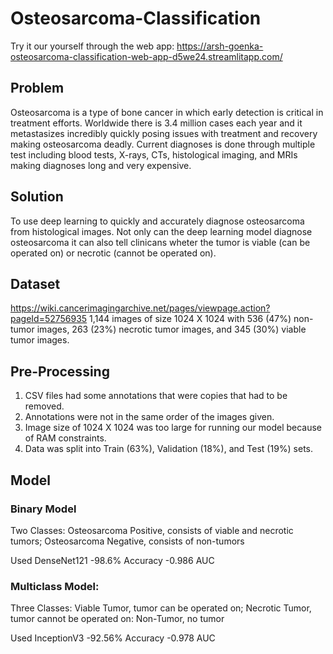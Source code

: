 # Osteosarcoma-Classification
Try it our yourself through the web app: https://arsh-goenka-osteosarcoma-classification-web-app-d5we24.streamlitapp.com/

## Problem
Osteosarcoma is a type of bone cancer in which early detection is critical in treatment efforts. Worldwide there is 3.4 million cases each year and it metastasizes incredibly quickly posing issues with treatment and recovery making osteosarcoma deadly. Current diagnoses is done through multiple test including blood tests, X-rays, CTs, histological imaging, and MRIs making diagnoses long and very expensive.

## Solution
To use deep learning to quickly and accurately diagnose osteosarcoma from histological images. Not only can the deep learning model diagnose osteosarcoma it can also tell clinicans wheter the tumor is viable (can be operated on) or necrotic (cannot be operated on). 

## Dataset
https://wiki.cancerimagingarchive.net/pages/viewpage.action?pageId=52756935
1,144 images of size 1024 X 1024 with 536 (47%) non-tumor images, 263 (23%) necrotic tumor images, and 345 (30%) viable tumor images.

## Pre-Processing
1. CSV files had some annotations that were copies that had to be removed.
2. Annotations were not in the same order of the images given.
3. Image size of 1024 X 1024 was too large for running our model because of RAM constraints.
4. Data was split into Train (63%), Validation (18%), and Test (19%) sets.

## Model
### Binary Model
Two Classes: Osteosarcoma Positive, consists of viable and necrotic tumors; Osteosarcoma Negative, consists of non-tumors

Used DenseNet121
-98.6% Accuracy
-0.986 AUC

### Multiclass Model:
Three Classes: Viable Tumor, tumor can be operated on; Necrotic Tumor, tumor cannot be operated on: Non-Tumor, no tumor

Used InceptionV3
-92.56% Accuracy
-0.978 AUC
